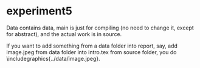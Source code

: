 # experiment5

Data contains data, main is just for compiling (no need to change it, except for abstract), and the actual work is in source. 

If you want to add something from a data folder into report, say, add image.jpeg from data folder into intro.tex from source folder, you do \includegraphics{../data/image.jpeg}. 


